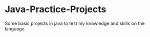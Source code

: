 # Java-Practice-Projects
Some basic projects in java to test my knowledge and skills on the language.
